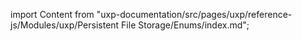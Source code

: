 
import Content from "uxp-documentation/src/pages/uxp/reference-js/Modules/uxp/Persistent File Storage/Enums/index.md";

<Content query="product=xd"/>
